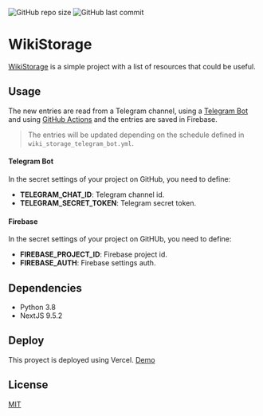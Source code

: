 <p>
     <img alt="GitHub repo size" src="https://img.shields.io/github/repo-size/Alejandroid17/wikistorage">
     <img alt="GitHub last commit" src="https://img.shields.io/github/last-commit/Alejandroid17/wikistorage">
</p>

# WikiStorage
[WikiStorage](https://wikistorage.vercel.app/) is a simple project with a list of resources that could be useful.

## Usage

The new entries are read from a Telegram channel, using a [Telegram Bot](https://core.telegram.org/bots) and using
[GitHub Actions](https://docs.github.com/es/actions) and the entries are saved in Firebase.

> The entries will be updated depending on the schedule defined in `wiki_storage_telegram_bot.yml`.

#### Telegram Bot

In the secret settings of your project on GitHub, you need to define:

- **TELEGRAM_CHAT_ID**: Telegram channel id.
- **TELEGRAM_SECRET_TOKEN**: Telegram secret token.

#### Firebase

In the secret settings of your project on GitHUb, you need to define:

- **FIREBASE_PROJECT_ID**: Firebase project id.
- **FIREBASE_AUTH**: Firebase settings auth.

## Dependencies

- Python 3.8
- NextJS 9.5.2

## Deploy

This proyect is deployed using Vercel. [Demo](https://wikistorage.vercel.app/)

## License
[MIT](https://choosealicense.com/licenses/mit/)
